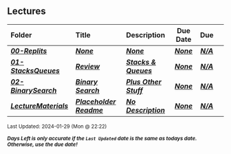 ## Lectures

| Folder | Title | Description | Due Date | Due |  |
|:------|:------|:------|:-----:|:-----:|-----|
| ***<a href="https://github.com/rugbyprof/3013-Algorithms/tree/master/Lectures/00-Replits">00-Replits</a>*** | ***<a href="https://github.com/rugbyprof/3013-Algorithms/tree/master/Lectures/00-Replits">None</a>*** | ***<a href="https://github.com/rugbyprof/3013-Algorithms/tree/master/Lectures/00-Replits">None</a>*** | ***<a href="https://github.com/rugbyprof/3013-Algorithms/tree/master/Lectures/00-Replits">None</a>*** | ***<a href="https://github.com/rugbyprof/3013-Algorithms/tree/master/Lectures/00-Replits">N/A</a>*** |  |
| ***<a href="https://github.com/rugbyprof/3013-Algorithms/tree/master/Lectures/01-StacksQueues">01-StacksQueues</a>*** | ***<a href="https://github.com/rugbyprof/3013-Algorithms/tree/master/Lectures/01-StacksQueues"> Review </a>*** | ***<a href="https://github.com/rugbyprof/3013-Algorithms/tree/master/Lectures/01-StacksQueues"> Stacks & Queues</a>*** | ***<a href="https://github.com/rugbyprof/3013-Algorithms/tree/master/Lectures/01-StacksQueues">None</a>*** | ***<a href="https://github.com/rugbyprof/3013-Algorithms/tree/master/Lectures/01-StacksQueues"> N/A</a>*** |  |
| ***<a href="https://github.com/rugbyprof/3013-Algorithms/tree/master/Lectures/02-BinarySearch">02-BinarySearch</a>*** | ***<a href="https://github.com/rugbyprof/3013-Algorithms/tree/master/Lectures/02-BinarySearch"> Binary Search </a>*** | ***<a href="https://github.com/rugbyprof/3013-Algorithms/tree/master/Lectures/02-BinarySearch"> Plus Other Stuff</a>*** | ***<a href="https://github.com/rugbyprof/3013-Algorithms/tree/master/Lectures/02-BinarySearch">None</a>*** | ***<a href="https://github.com/rugbyprof/3013-Algorithms/tree/master/Lectures/02-BinarySearch"> N/A</a>*** |  |
| ***<a href="https://github.com/rugbyprof/3013-Algorithms/tree/master/Lectures/LectureMaterials">LectureMaterials</a>*** | ***<a href="https://github.com/rugbyprof/3013-Algorithms/tree/master/Lectures/LectureMaterials"> Placeholder Readme </a>*** | ***<a href="https://github.com/rugbyprof/3013-Algorithms/tree/master/Lectures/LectureMaterials"> No Description</a>*** | ***<a href="https://github.com/rugbyprof/3013-Algorithms/tree/master/Lectures/LectureMaterials">None</a>*** | ***<a href="https://github.com/rugbyprof/3013-Algorithms/tree/master/Lectures/LectureMaterials">N/A</a>*** |  |

<sup>Last Updated: 2024-01-29 (Mon @ 22:22)</sup> 

<sup>***Days Left is only accurate if the `Last Updated` date is the same as todays date. Otherwise, use the due date!***</sup> 